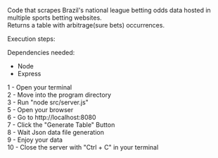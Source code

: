 Code that scrapes Brazil's national league betting odds data hosted in multiple sports betting websites.<br />
Returns a table with arbitrage(sure bets) occurrences. 


Execution steps:

Dependencies needed:
- Node
- Express

1 - Open your terminal <br />
2 - Move into the program directory <br /> 
3 - Run "node src/server.js" <br />
5 - Open your browser <br />
6 - Go to http://localhost:8080 <br />
7 - Click the "Generate Table" Button <br />
8 - Wait Json data file generation <br />
9 - Enjoy your data <br />
10 - Close the server with "Ctrl + C" in your terminal
